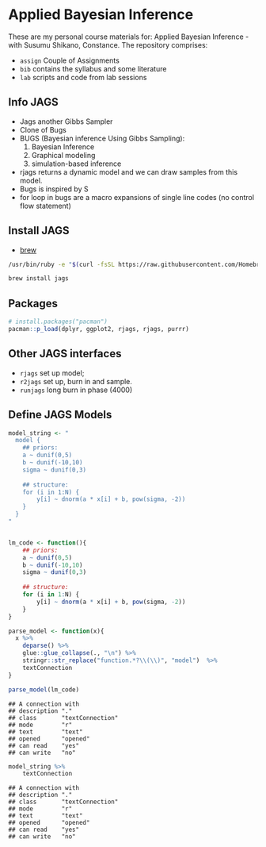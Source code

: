 Applied Bayesian Inference
================

These are my personal course materials for: Applied Bayesian Inference - with Susumu Shikano, Constance. The repository comprises:

-   `assign` Couple of Assignments
-   `bib` contains the syllabus and some literature <!-- * `data` pet data -->
-   `lab` scripts and code from lab sessions <!-- * `slides` course presentations -->

Info JAGS
---------

-   Jags another Gibbs Sampler
-   Clone of Bugs
-   BUGS (Bayesian inference Using Gibbs Sampling):
    1.  Bayesian Inference
    2.  Graphical modeling
    3.  simulation-based inference
-   rjags returns a dynamic model and we can draw samples from this model.
-   Bugs is inspired by S
-   for loop in bugs are a macro expansions of single line codes (no control flow statement)

Install JAGS
------------

-   [brew](https://brew.sh/)

``` bash
/usr/bin/ruby -e "$(curl -fsSL https://raw.githubusercontent.com/Homebrew/install/master/install)"
```

``` bash
brew install jags
```

Packages
--------

``` r
# install.packages("pacman")
pacman::p_load(dplyr, ggplot2, rjags, rjags, purrr)
```

Other JAGS interfaces
---------------------

-   `rjags` set up model;
-   `r2jags` set up, burn in and sample.
-   `runjags` long burn in phase (4000)

Define JAGS Models
------------------

``` r
model_string <- "
  model {
    ## priors:
    a ~ dunif(0,5)
    b ~ dunif(-10,10)
    sigma ~ dunif(0,3)
    
    ## structure:
    for (i in 1:N) {
        y[i] ~ dnorm(a * x[i] + b, pow(sigma, -2))
    }
  }
"


lm_code <- function(){
    ## priors:
    a ~ dunif(0,5)
    b ~ dunif(-10,10)
    sigma ~ dunif(0,3)
    
    ## structure:
    for (i in 1:N) {
        y[i] ~ dnorm(a * x[i] + b, pow(sigma, -2))
    }
}

parse_model <- function(x){
  x %>% 
    deparse() %>% 
    glue::glue_collapse(., "\n") %>% 
    stringr::str_replace("function.*?\\(\\)", "model")  %>% 
    textConnection
}

parse_model(lm_code)
```

    ## A connection with                            
    ## description "."             
    ## class       "textConnection"
    ## mode        "r"             
    ## text        "text"          
    ## opened      "opened"        
    ## can read    "yes"           
    ## can write   "no"

``` r
model_string %>% 
    textConnection
```

    ## A connection with                            
    ## description "."             
    ## class       "textConnection"
    ## mode        "r"             
    ## text        "text"          
    ## opened      "opened"        
    ## can read    "yes"           
    ## can write   "no"
